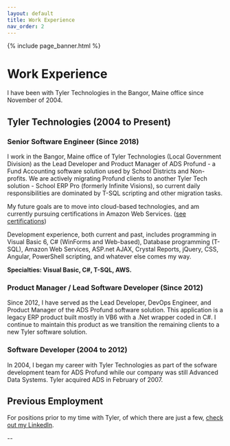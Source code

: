 ```yaml
---
layout: default
title: Work Experience
nav_order: 2
---
```

{% include page_banner.html %}
# Work Experience

I have been with Tyler Technologies in the Bangor, Maine office since November of 2004.

## Tyler Technologies (2004 to Present)

### Senior Software Engineer (Since 2018)

I work in the Bangor, Maine office of Tyler Technologies (Local Government Division) as the Lead Developer and Product Manager of ADS Profund - a Fund Accounting software solution used by School Districts and Non-profits. We are actively migrating Profund clients to another Tyler Tech solution - School ERP Pro (formerly Infinite Visions), so current daily responsibilities are dominated by T-SQL scripting and other migration tasks.

My future goals are to move into cloud-based technologies, and am currently pursuing certifications in Amazon Web Services. ([see certifications](/edu#certifications))

Development experience, both current and past, includes programming in Visual Basic 6, C# (WinForms and Web-based), Database programming (T-SQL), Amazon Web Services, ASP.net AJAX, Crystal Reports, jQuery, CSS, Angular, PowerShell scripting, and whatever else comes my way.

**Specialties: Visual Basic, C#, T-SQL, AWS.**

### Product Manager / Lead Software Developer (Since 2012)

Since 2012, I have served as the Lead Developer, DevOps Engineer, and Product Manager of the ADS Profund software solution. This application is a legacy ERP product built mostly in VB6 with a .Net wrapper coded in C#. I continue to maintain this product as we transition the remaining clients to a new Tyler software solution.

### Software Developer (2004 to 2012)

In 2004, I began my career with Tyler Technologies as part of the sofware development team for ADS Profund while our company was still Advanced Data Systems. Tyler acquired ADS in February of 2007.

## Previous Employment

For positions prior to my time with Tyler, of which there are just a few, [check out my LinkedIn](https://linkedin.com/in/aaronprill).

--


